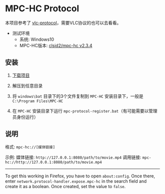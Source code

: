 # MPC-HC Protocol

本项目参考了 [vlc-protocol](https://github.com/stefansundin/vlc-protocol)，需要VLC协议的也可以去看看。

- 测试环境
  - 系统: Windows10
  - MPC-HC版本: [clsid2/mpc-hc v2.3.4](https://github.com/clsid2/mpc-hc/releases/tag/2.3.4)

## 安装
1. [下载项目](https://github.com/northsea4/mpc-protocol/archive/refs/heads/main.zip)

2. 解压到任意目录
3. 将 `windows\bat` 目录下的3个文件复制到 `MPC-HC` 安装目录下，一般是`C:\Program Files\MPC-HC`
4. 在 `MPC-HC` 安装目录下运行 `mpc-protocol-register.bat`（有可能需要以管理员身份运行）

## 说明
格式: `mpc-hc://[媒体链接]`

示例:
媒体链接: `http://127.0.0.1:8080/path/to/movie.mp4`
调用链接: `mpc-hc://http://127.0.0.1:8080/path/to/movie.mp4`


---


To get this working in Firefox, you have to open `about:config`. Once there, enter `network.protocol-handler.expose.mpc-hc` in the search field and create it as a boolean. Once created, set the value to `false`.